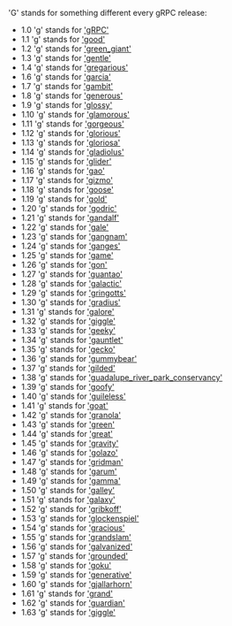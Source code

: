 'G' stands for something different every gRPC release:

- 1.0 'g' stands for ['gRPC'](https://github.com/grpc/grpc/tree/v1.0.x)
- 1.1 'g' stands for ['good'](https://github.com/grpc/grpc/tree/v1.1.x)
- 1.2 'g' stands for ['green_giant'](https://github.com/grpc/grpc/tree/v1.2.x)
- 1.3 'g' stands for ['gentle'](https://github.com/grpc/grpc/tree/v1.3.x)
- 1.4 'g' stands for ['gregarious'](https://github.com/grpc/grpc/tree/v1.4.x)
- 1.6 'g' stands for ['garcia'](https://github.com/grpc/grpc/tree/v1.6.x)
- 1.7 'g' stands for ['gambit'](https://github.com/grpc/grpc/tree/v1.7.x)
- 1.8 'g' stands for ['generous'](https://github.com/grpc/grpc/tree/v1.8.x)
- 1.9 'g' stands for ['glossy'](https://github.com/grpc/grpc/tree/v1.9.x)
- 1.10 'g' stands for ['glamorous'](https://github.com/grpc/grpc/tree/v1.10.x)
- 1.11 'g' stands for ['gorgeous'](https://github.com/grpc/grpc/tree/v1.11.x)
- 1.12 'g' stands for ['glorious'](https://github.com/grpc/grpc/tree/v1.12.x)
- 1.13 'g' stands for ['gloriosa'](https://github.com/grpc/grpc/tree/v1.13.x)
- 1.14 'g' stands for ['gladiolus'](https://github.com/grpc/grpc/tree/v1.14.x)
- 1.15 'g' stands for ['glider'](https://github.com/grpc/grpc/tree/v1.15.x)
- 1.16 'g' stands for ['gao'](https://github.com/grpc/grpc/tree/v1.16.x)
- 1.17 'g' stands for ['gizmo'](https://github.com/grpc/grpc/tree/v1.17.x)
- 1.18 'g' stands for ['goose'](https://github.com/grpc/grpc/tree/v1.18.x)
- 1.19 'g' stands for ['gold'](https://github.com/grpc/grpc/tree/v1.19.x)
- 1.20 'g' stands for ['godric'](https://github.com/grpc/grpc/tree/v1.20.x)
- 1.21 'g' stands for ['gandalf'](https://github.com/grpc/grpc/tree/v1.21.x)
- 1.22 'g' stands for ['gale'](https://github.com/grpc/grpc/tree/v1.22.x)
- 1.23 'g' stands for ['gangnam'](https://github.com/grpc/grpc/tree/v1.23.x)
- 1.24 'g' stands for ['ganges'](https://github.com/grpc/grpc/tree/v1.24.x)
- 1.25 'g' stands for ['game'](https://github.com/grpc/grpc/tree/v1.25.x)
- 1.26 'g' stands for ['gon'](https://github.com/grpc/grpc/tree/v1.26.x)
- 1.27 'g' stands for ['guantao'](https://github.com/grpc/grpc/tree/v1.27.x)
- 1.28 'g' stands for ['galactic'](https://github.com/grpc/grpc/tree/v1.28.x)
- 1.29 'g' stands for ['gringotts'](https://github.com/grpc/grpc/tree/v1.29.x)
- 1.30 'g' stands for ['gradius'](https://github.com/grpc/grpc/tree/v1.30.x)
- 1.31 'g' stands for ['galore'](https://github.com/grpc/grpc/tree/v1.31.x)
- 1.32 'g' stands for ['giggle'](https://github.com/grpc/grpc/tree/v1.32.x)
- 1.33 'g' stands for ['geeky'](https://github.com/grpc/grpc/tree/v1.33.x)
- 1.34 'g' stands for ['gauntlet'](https://github.com/grpc/grpc/tree/v1.34.x)
- 1.35 'g' stands for ['gecko'](https://github.com/grpc/grpc/tree/v1.35.x)
- 1.36 'g' stands for ['gummybear'](https://github.com/grpc/grpc/tree/v1.36.x)
- 1.37 'g' stands for ['gilded'](https://github.com/grpc/grpc/tree/v1.37.x)
- 1.38 'g' stands for ['guadalupe_river_park_conservancy'](https://github.com/grpc/grpc/tree/v1.38.x)
- 1.39 'g' stands for ['goofy'](https://github.com/grpc/grpc/tree/v1.39.x)
- 1.40 'g' stands for ['guileless'](https://github.com/grpc/grpc/tree/v1.40.x)
- 1.41 'g' stands for ['goat'](https://github.com/grpc/grpc/tree/v1.41.x)
- 1.42 'g' stands for ['granola'](https://github.com/grpc/grpc/tree/v1.42.x)
- 1.43 'g' stands for ['green'](https://github.com/grpc/grpc/tree/v1.43.x)
- 1.44 'g' stands for ['great'](https://github.com/grpc/grpc/tree/v1.44.x)
- 1.45 'g' stands for ['gravity'](https://github.com/grpc/grpc/tree/v1.45.x)
- 1.46 'g' stands for ['golazo'](https://github.com/grpc/grpc/tree/v1.46.x)
- 1.47 'g' stands for ['gridman'](https://github.com/grpc/grpc/tree/v1.47.x)
- 1.48 'g' stands for ['garum'](https://github.com/grpc/grpc/tree/v1.48.x)
- 1.49 'g' stands for ['gamma'](https://github.com/grpc/grpc/tree/v1.49.x)
- 1.50 'g' stands for ['galley'](https://github.com/grpc/grpc/tree/v1.50.x)
- 1.51 'g' stands for ['galaxy'](https://github.com/grpc/grpc/tree/v1.51.x)
- 1.52 'g' stands for ['gribkoff'](https://github.com/grpc/grpc/tree/v1.52.x)
- 1.53 'g' stands for ['glockenspiel'](https://github.com/grpc/grpc/tree/v1.53.x)
- 1.54 'g' stands for ['gracious'](https://github.com/grpc/grpc/tree/v1.54.x)
- 1.55 'g' stands for ['grandslam'](https://github.com/grpc/grpc/tree/v1.55.x)
- 1.56 'g' stands for ['galvanized'](https://github.com/grpc/grpc/tree/v1.56.x)
- 1.57 'g' stands for ['grounded'](https://github.com/grpc/grpc/tree/v1.57.x)
- 1.58 'g' stands for ['goku'](https://github.com/grpc/grpc/tree/v1.58.x)
- 1.59 'g' stands for ['generative'](https://github.com/grpc/grpc/tree/v1.59.x)
- 1.60 'g' stands for ['gjallarhorn'](https://github.com/grpc/grpc/tree/v1.60.x)
- 1.61 'g' stands for ['grand'](https://github.com/grpc/grpc/tree/v1.61.x)
- 1.62 'g' stands for ['guardian'](https://github.com/grpc/grpc/tree/v1.62.x)
- 1.63 'g' stands for ['giggle'](https://github.com/grpc/grpc/tree/master)
